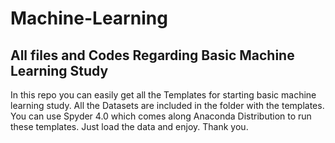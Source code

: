 # Machine-Learning
## All files and Codes Regarding Basic Machine Learning Study
In this repo you can easily get all the Templates for starting basic machine learning study. All the Datasets are included in the folder
with the templates. You can use Spyder 4.0 which comes along Anaconda Distribution to run these templates. Just load the data and enjoy.
Thank you.
